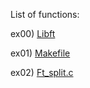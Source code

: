 List of functions:

ex00) [Libft](./ex00)

ex01) [Makefile](./ex01)

ex02) [Ft_split.c](./ex02/ft_split.c)
